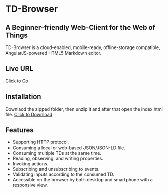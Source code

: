 # TD-Browser

## A Beginner-friendly Web-Client for the Web of Things

TD-Browser is a cloud-enabled, mobile-ready, offline-storage compatible,
AngularJS-powered HTML5 Markdown editor.

## Live URL

<a href="http://www.paul.ti.rw.fau.de/~ro79vave/TD-Browser/" download>Click to Go</a>

## Installation

Downlaod the zipped folder, then unzip it and after that open the index.html file.
<a href="https://github.com/wintechis/TD-Browser/archive/refs/heads/deploy.zip" download>Click to Download</a>

## Features

- Supporting HTTP protocol.
- Consuming a local or web-based JSON/JSON-LD file.
- Consuming multiple TDs at the same time.
- Reading, observing, and writing properties.
- Invoking actions.
- Subscribing and unsubscribing to events.
- Validating inputs according to the consumed TD.
- Accessible on the browser by both desktop and smartphone with a responsive view.
